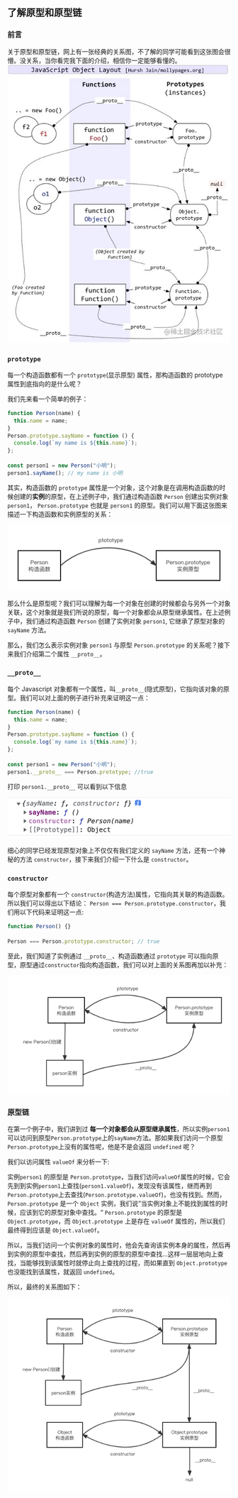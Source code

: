 ## 了解原型和原型链

### 前言

关于原型和原型链，网上有一张经典的关系图，不了解的同学可能看到这张图会很懵。没关系，当你看完我下面的介绍，相信你一定能够看懂的。
![](/javascript/5.jpg)

### `prototype`

每一个构造函数都有一个 `prototype`(显示原型) 属性，那构造函数的 prototype 属性到底指向的是什么呢？

我们先来看一个简单的例子：

```js
function Person(name) {
  this.name = name;
}
Person.prototype.sayName = function () {
  console.log(`my name is ${this.name}`);
};

const person1 = new Person("小明");
person1.sayName(); // my name is 小明
```

其实，构造函数的 `prototype` 属性是一个对象，这个对象是在调用构造函数的时候创建的**实例**的原型，在上述例子中，我们通过构造函数 `Person` 创建出实例对象 `person1`， `Person.prototype` 也就是 `person1` 的原型。我们可以用下面这张图来描述一下构造函数和实例原型的关系：

![](/javascript/1.png)

那么什么是原型呢？我们可以理解为每一个对象在创建的时候都会与另外一个对象关联，这个对象就是我们所说的原型，每一个对象都会从原型继承属性。在上述例子中，我们通过构造函数 `Person` 创建了实例对象 `person1`, 它继承了原型对象的 `sayName` 方法。

那么，我们怎么表示实例对象 `person1` 与原型 `Person.prototype` 的关系呢？接下来我们介绍第二个属性 `__proto__`。

### `__proto__`

每个 Javascript 对象都有一个属性，叫`__proto__`(隐式原型)，它指向该对象的原型。我们可以对上面的例子进行补充来证明这一点：

```js
function Person(name) {
  this.name = name;
}
Person.prototype.sayName = function () {
  console.log(`my name is ${this.name}`);
};

const person1 = new Person("小明");
person1.__proto__ === Person.prototype; //true
```

打印 `person1.__proto__` 可以看到以下信息

![](/javascript/2.png)

细心的同学已经发现原型对象上不仅仅有我们定义的 `sayName` 方法，还有一个神秘的方法 `constructor`，接下来我们介绍一下什么是 `constructor`。

### `constructor`

每个原型对象都有一个 `constructor`(构造方法)属性，它指向其关联的构造函数。所以我们可以得出以下结论：
`Person === Person.prototype.constructor`，我们用以下代码来证明这一点:

```js
function Person() {}

Person === Person.prototype.constructor; // true
```

至此，我们知道了实例通过 `__proto__`、构造函数通过 `prototype` 可以指向原型，原型通过`constructor`指向构造函数，我们可以对上面的关系图再加以补充：

![](/javascript/3.png)

### 原型链

在第一个例子中，我们讲到过 **每一个对象都会从原型继承属性**，所以实例`person1`可以访问到原型`Person.prototype`上的`sayName`方法。那如果我们访问一个原型`Person.prototype`上没有的属性呢，他是不是会返回 `undefined` 呢？

我们以访问属性 `valueOf` 来分析一下:

实例`person1` 的原型是 `Person.prototype`，当我们访问`valueOf`属性的时候，它会先到到实例`person1`上查找(`person1.valueOf`)，发现没有该属性，继而再到`Person.prototype`上去查找(`Person.prototype.valueOf`)，也没有找到。然而，`Person.prototype` 是一个 `Object` 实例，我们说”当实例对象上不能找到属性的时候，应该到它的原型对象中查找。“ `Person.prototype` 的原型是 `Object.prototype`，而 `Object.prototype` 上是存在 `valueOf` 属性的，所以我们最终得到应该是 `Object.valueOf`。

所以，当我们访问一个实例对象的属性时，他会先查询该实例本身的属性，然后再到实例的原型中查找，然后再到实例的原型的原型中查找...这样一层层地向上查找，当能够找到该属性时就停止向上查找的过程，而如果直到 `Object.prototype` 也没能找到该属性，就返回 `undefined`。

所以，最终的关系图如下：

![](/javascript/4.png)
